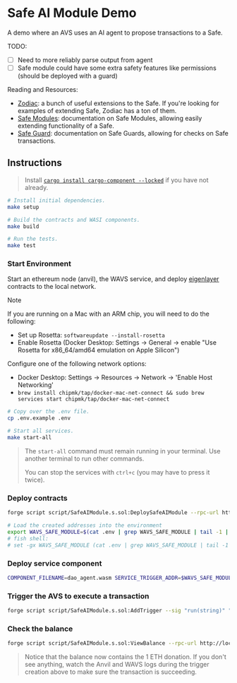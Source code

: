 # Safe AI Module Demo

A demo where an AVS uses an AI agent to propose transactions to a Safe.

TODO:

- [ ] Need to more reliably parse output from agent
- [ ] Safe module could have some extra safety features like permissions (should be deployed with a guard)

Reading and Resources:

- [Zodiac](https://www.zodiac.wiki/documentation): a bunch of useful extensions to the Safe. If you're looking for examples of extending Safe, Zodiac has a ton of them.
- [Safe Modules](https://docs.safe.global/advanced/smart-account-modules): documentation on Safe Modules, allowing easily extending functionality of a Safe.
- [Safe Guard](https://docs.safe.global/advanced/smart-account-guards): documentation on Safe Guards, allowing for checks on Safe transactions.

## Instructions

> Install [`cargo install cargo-component --locked`](https://github.com/bytecodealliance/cargo-component#installation) if you have not already.

```bash
# Install initial dependencies.
make setup

# Build the contracts and WASI components.
make build

# Run the tests.
make test
```

### Start Environment

Start an ethereum node (anvil), the WAVS service, and deploy [eigenlayer](https://www.eigenlayer.xyz/) contracts to the local network.

> [!NOTE]
> If you are running on a Mac with an ARM chip, you will need to do the following:
> - Set up Rosetta: `softwareupdate --install-rosetta`
> - Enable Rosetta (Docker Desktop: Settings -> General -> enable "Use Rosetta for x86_64/amd64 emulation on Apple Silicon")
>
> Configure one of the following network options:
> - Docker Desktop: Settings -> Resources -> Network -> 'Enable Host Networking'
> - `brew install chipmk/tap/docker-mac-net-connect && sudo brew services start chipmk/tap/docker-mac-net-connect`

```bash
# Copy over the .env file.
cp .env.example .env

# Start all services.
make start-all
```

> The `start-all` command must remain running in your terminal. Use another terminal to run other commands.
>
> You can stop the services with `ctrl+c` (you may have to press it twice).

### Deploy contracts

```bash
forge script script/SafeAIModule.s.sol:DeploySafeAIModule --rpc-url http://localhost:8545 --broadcast

# Load the created addresses into the environment
export WAVS_SAFE_MODULE=$(cat .env | grep WAVS_SAFE_MODULE | tail -1 | cut -d '=' -f 2)
# fish shell:
# set -gx WAVS_SAFE_MODULE (cat .env | grep WAVS_SAFE_MODULE | tail -1 | cut -d '=' -f 2)
```

### Deploy service component

```bash
COMPONENT_FILENAME=dao_agent.wasm SERVICE_TRIGGER_ADDR=$WAVS_SAFE_MODULE SERVICE_SUBMISSION_ADDR=$WAVS_SAFE_MODULE make deploy-service
```

### Trigger the AVS to execute a transaction

```bash
forge script script/SafeAIModule.s.sol:AddTrigger --sig "run(string)" "We should donate 1 ETH to 0xDf3679681B87fAE75CE185e4f01d98b64Ddb64a3." --rpc-url http://localhost:8545 --broadcast
```

### Check the balance

```bash
forge script script/SafeAIModule.s.sol:ViewBalance --rpc-url http://localhost:8545
```

> Notice that the balance now contains the 1 ETH donation. If you don't see anything, watch the Anvil and WAVS logs during the trigger creation above to make sure the transaction is succeeding.
